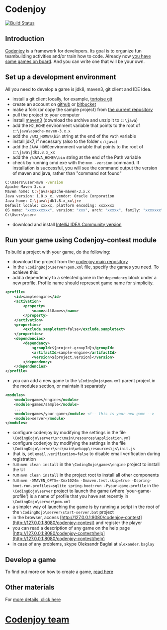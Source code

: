 Codenjoy
==============
[![Build Status](https://travis-ci.org/codenjoyme/codenjoy.svg?branch=master)](https://travis-ci.org/codenjoyme/codenjoy)

Introduction
--------------
[Codenjoy](http://codenjoy.com) is a framework for developers. Its goal is to organize fun teambuilding activities and/or train how to code.
Already now [you have some games on board](http://codenjoy.com/codenjoy-contest). 
And you can write one that will be your own.

Set up a development environment
--------------
All you need to develop a game is jdk8, maven3, git client and IDE Idea.

- install a git client locally, for example, [tortoise git](https://code.google.com/p/tortoisegit/)
- create an account on [github](http://github.com) or [bitbucket](http://bitbucket.org)
- make a fork (or copy the sample project) from [the current repository](https://github.com/codenjoyme/codenjoy-game)
- pull the project to your computer
- install [maven3](https://maven.apache.org/download.cgi) (download the archive and unzip it to `c:\java`)
- add the `M2_HOME` environment variable that points to the root of `c:\java\apache-maven-3.x.x`
- add the `;%M2_HOME%\bin` string at the end of the `Path` variable
- install jdk7, if necessary (also to the folder `c:\java`)
- add the `JAVA_HOME`environment variable that points to the root of `c:\java\jdk1.8.x_xx`
- add the `;%JAVA_HOME%\bin` string at the end of the Path variable
- check by running cmd.exe with the `mvn -version` command.
If installation is successful, you will see the command output the version of maven and java, rather than "command not found"
```bash
C:\Users\user>mvn -version
Apache Maven 3.x.x
Maven home: C:\java\apache-maven-3.x.x
Java version: 1.8.x_x, vendor: Oracle Corporation
Java home: C:\java\jdk1.8.x_xx\jre
Default locale: xxxxx, platform encoding: xxxxxxx
OS name: "xxxxxxxxxx", version: "xxx", arch: "xxxxx", family: "xxxxxxx"
C:\Users\user>
```
- download and install [IntelliJ IDEA Community version](https://www.jetbrains.com/idea/download/)

Run your game using Codenjoy-contest module
--------------

To build a project with your game, do the following:

- download the project from the [codenjoy main repository](https://github.com/codenjoyme/codenjoy)
- In the `\CodingDojo\server\pom.xml` file, specify the games you need. To achieve this:
- add a dependency to a selected game in the `dependency` block under a new profile. Profile name should 
represent game name for simplicity. 
```xml
<profile>
    <id>sampleengine</id>
    <activation>
        <property>
            <name>allGames</name>
        </property>
    </activation>
    <properties>
        <exclude.sampletext>false</exclude.sampletext>
    </properties>
    <dependencies>
        <dependency>
            <groupId>${project.groupId}</groupId>
            <artifactId>sample-engine</artifactId>
            <version>${project.version}</version>
        </dependency>
    </dependencies>
</profile>
```
- you can add a new game to the `\CodingDojo\pom.xml` parent project in the modules section, or maintain it separately
```xml
<modules>
    <module>games/engine</module>
    <module>games/sample</module>
    ...
    <module>games/your-game</module> <!-- this is your new game -->
    <module>server</module>
</modules>
```
- configure codenjoy by modifying the settings in the file `\CodingDojo\server\src\main\resources\application.yml`
- configure codenjoy by modifying the settings in the file `\CodingDojo\server\src\main\webapp\resources\js\init.js`
- that is, set `email.verification=false` to disable email verification during registration
- run `mvn clean install` in the `\CodingDojo\games\engine` project to install the UI
- run `mvn clean install` in the project root to install all other components
- run `mvn -DMAVEN_OPTS=-Xmx1024m -Dmaven.test.skip=true -Dspring-boot.run.profiles=sqlite spring-boot:run -Pyour-game-profile` 
in the `\CodingDojo\server` project to launch the game (where 'your-game-profile') is a name of profile that you have set 
recently in `\CodingDojo\server\pom.xml`
- a simpler way of launching the game is by running a script in the root of the `\CodingDojo\server\start-server.bat` project
- in the browser, access [http://127.0.0.1:8080/codenjoy-contest](http://127.0.0.1:8080/codenjoy-contest) and register the player
- you can read a description of any game on the help page [http://127.0.0.1:8080/codenjoy-contest/help](http://127.0.0.1:8080/codenjoy-contest/help)
- in case of any problems, skype Oleksandr Baglai at `alexander.baglay`

Develop a game
--------------
To find out more on how to create a game, [read here](https://github.com/codenjoyme/codenjoy-game)

Other materials
--------------
For [more details, click here](https://github.com/codenjoyme/codenjoy)

[Codenjoy team](http://codenjoy.com/portal/?page_id=51)
===========